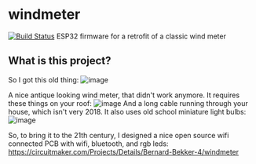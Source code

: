 # windmeter
[![Build Status](https://travis-ci.com/BBekker/windmeter.svg?branch=master)](https://travis-ci.com/BBekker/windmeter)
ESP32 firmware for a retrofit of a classic wind meter


## What is this project?

So I got this old thing:
![image](https://user-images.githubusercontent.com/2787875/45001560-5ccf1880-afce-11e8-9923-cd666f723ace.png)

A nice antique looking wind meter, that didn't work anymore. It requires these things on your roof: 
![image](https://user-images.githubusercontent.com/2787875/45001590-8d16b700-afce-11e8-98b1-ce6af9d77800.png)
And a long cable running through your house, which isn't very 2018. It also uses old school miniature light bulbs:
![image](https://user-images.githubusercontent.com/2787875/45001646-247c0a00-afcf-11e8-8e9f-a245040e3397.png)

So, to bring it to the 21th century, I designed a nice open source wifi connected PCB with wifi, bluetooth, and rgb leds:
https://circuitmaker.com/Projects/Details/Bernard-Bekker-4/windmeter
